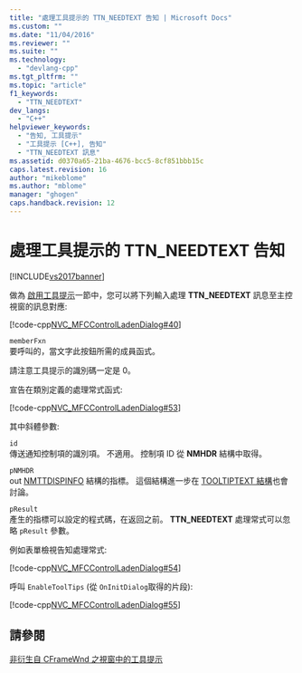 ```yaml
---
title: "處理工具提示的 TTN_NEEDTEXT 告知 | Microsoft Docs"
ms.custom: ""
ms.date: "11/04/2016"
ms.reviewer: ""
ms.suite: ""
ms.technology: 
  - "devlang-cpp"
ms.tgt_pltfrm: ""
ms.topic: "article"
f1_keywords: 
  - "TTN_NEEDTEXT"
dev_langs: 
  - "C++"
helpviewer_keywords: 
  - "告知, 工具提示"
  - "工具提示 [C++], 告知"
  - "TTN_NEEDTEXT 訊息"
ms.assetid: d0370a65-21ba-4676-bcc5-8cf851bbb15c
caps.latest.revision: 16
author: "mikeblome"
ms.author: "mblome"
manager: "ghogen"
caps.handback.revision: 12
---
```

# 處理工具提示的 TTN_NEEDTEXT 告知
[!INCLUDE[vs2017banner](../assembler/inline/includes/vs2017banner.md)]

做為 [啟用工具提示](../mfc/enabling-tool-tips.md)一節中，您可以將下列輸入處理 **TTN\_NEEDTEXT** 訊息至主控視窗的訊息對應:  
  
 [!code-cpp[NVC_MFCControlLadenDialog#40](../mfc/codesnippet/CPP/handling-ttn-needtext-notification-for-tool-tips_1.cpp)]  
  
 `memberFxn`  
 要呼叫的，當文字此按鈕所需的成員函式。  
  
 請注意工具提示的識別碼一定是 0。  
  
 宣告在類別定義的處理常式函式:  
  
 [!code-cpp[NVC_MFCControlLadenDialog#53](../mfc/codesnippet/CPP/handling-ttn-needtext-notification-for-tool-tips_2.h)]  
  
 其中斜體參數:  
  
 `id`  
 傳送通知控制項的識別項。  不適用。  控制項 ID 從 **NMHDR** 結構中取得。  
  
 `pNMHDR`  
 out [NMTTDISPINFO](http://msdn.microsoft.com/library/windows/desktop/bb760258) 結構的指標。  這個結構進一步在 [TOOLTIPTEXT 結構](../mfc/tooltiptext-structure.md)也會討論。  
  
 `pResult`  
 產生的指標可以設定的程式碼，在返回之前。  **TTN\_NEEDTEXT** 處理常式可以忽略 `pResult` 參數。  
  
 例如表單檢視告知處理常式:  
  
 [!code-cpp[NVC_MFCControlLadenDialog#54](../mfc/codesnippet/CPP/handling-ttn-needtext-notification-for-tool-tips_3.cpp)]  
  
 呼叫 `EnableToolTips` \(從 `OnInitDialog`取得的片段\):  
  
 [!code-cpp[NVC_MFCControlLadenDialog#55](../mfc/codesnippet/CPP/handling-ttn-needtext-notification-for-tool-tips_4.cpp)]  
  
## 請參閱  
 [非衍生自 CFrameWnd 之視窗中的工具提示](../mfc/tool-tips-in-windows-not-derived-from-cframewnd.md)